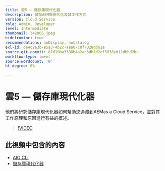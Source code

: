 ```yaml
---
title: 雲5 — 儲存庫現代化器
description: 儲存AEM庫現代化及其工作方式
version: Cloud Service
role: Admin, Developer
level: Intermediate
thumbnail: 342865.jpeg
hidefromtoc: true
recommendations: noDisplay, noCatalog
exl-id: de4c2a3b-e5a3-4b2c-aaa0-c0f7028dd61e
source-git-commit: 87d19ba3388b4a2ac3db1d2cf3838ed12dbbd2bc
workflow-type: tm+mt
source-wordcount: '0'
ht-degree: 0%

---
```


# 雲5 — 儲存庫現代化器

他們將研究儲存庫現代化器如何幫助您過渡到AEMas a Cloud Service，並對其工作原理和原因進行有益的概述。

>[!VIDEO](https://video.tv.adobe.com/v/342865)

## 此視頻中包含的內容

+ [AIO CLI](https://github.com/adobe/aio-cli-plugin-aem-cloud-service-migration)
+ [儲存庫現代化器](https://github.com/adobe/aem-cloud-service-source-migration/tree/master/packages/repository-modernizer)
